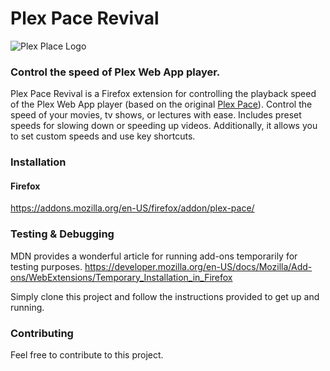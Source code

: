 # Plex Pace Revival

![Plex Place Logo](https://i.ibb.co/3ccrqWz/logo-3.png)

### Control the speed of Plex Web App player.

Plex Pace Revival is a Firefox extension for controlling the playback speed of the Plex Web App player (based on the original [Plex Pace](https://github.com/Good-Will-Coding/Plex-Pace)). Control the speed of your movies, tv shows, or lectures with ease. Includes preset speeds for slowing down or speeding up videos. Additionally, it allows you to set custom speeds and use key shortcuts.

### Installation

#### Firefox

https://addons.mozilla.org/en-US/firefox/addon/plex-pace/

### Testing & Debugging

MDN provides a wonderful article for running add-ons temporarily for testing purposes.
https://developer.mozilla.org/en-US/docs/Mozilla/Add-ons/WebExtensions/Temporary_Installation_in_Firefox

Simply clone this project and follow the instructions provided to get up and running.

### Contributing

Feel free to contribute to this project.
